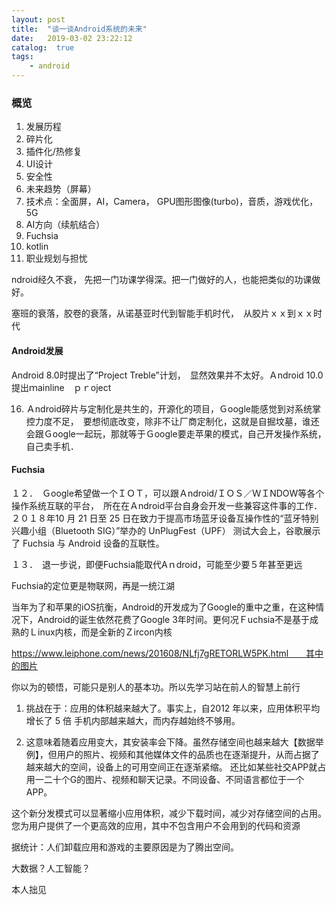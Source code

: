 ```yaml
---
layout: post
title:  "谈一谈Android系统的未来"
date:   2019-03-02 23:22:12
catalog:  true
tags:
    - android
---
```



### 概览

1. 发展历程
2. 碎片化
3. 插件化/热修复
4. UI设计
5. 安全性
6. 未来趋势（屏幕）
8. 技术点：全面屏，AI，Camera， GPU图形图像(turbo)，音质，游戏优化， 5G
9. AI方向（续航结合）
9. Fuchsia
10. kotlin
11. 职业规划与担忧
 
 
 ndroid经久不衰， 先把一门功课学得深。把一门做好的人，也能把类似的功课做好。

塞班的衰落，胶卷的衰落，从诺基亚时代到智能手机时代，　从胶片ｘｘ到ｘｘ时代

#### Android发展

Android 8.0时提出了“Project Treble”计划，　显然效果并不太好。Ａndroid 10.0提出ｍainline　ｐｒoject

16. Ａndroid碎片与定制化是共生的，开源化的项目，Ｇoogle能感觉到对系统掌控力度不足，　要想彻底改变，除非不让厂商定制化，这就是自掘坟墓，谁还会跟Ｇoogle一起玩，那就等于Ｇoogle要走苹果的模式，自己开发操作系统，自己卖手机．

#### Fuchsia
１２．　Ｇoogle希望做一个ＩＯＴ，可以跟Ａndroid/ＩＯＳ／ＷＩNDOW等各个操作系统互联的平台，　所在在Ａndroid平台自身会开发一些兼容这件事的工作．　２０１８年10 月 21 日至 25 日在致力于提高市场蓝牙设备互操作性的“蓝牙特别兴趣小组（Bluetooth SIG）”举办的 UnPlugFest（UPF） 测试大会上，谷歌展示了 Fuchsia 与 Android 设备的互联性。

１３．　退一步说，即便Fuchsia能取代Aｎdroid，可能至少要５年甚至更远

Fuchsia的定位更是物联网，再是一统江湖

当年为了和苹果的iOS抗衡，Android的开发成为了Google的重中之重，在这种情况下，Android的诞生依然花费了Google 3年时间。更何况Ｆuchsia不是基于成熟的Ｌinux内核，而是全新的Ｚircon内核

https://www.leiphone.com/news/201608/NLfj7gRETORLW5PK.html　　其中的图片



你以为的顿悟，可能只是别人的基本功。所以先学习站在前人的智慧上前行


1. 挑战在于：应用的体积越来越大了。事实上，自2012 年以来，应用体积平均增长了 5 倍
  手机内部越来越大，而内存越始终不够用。

2. 这意味着随着应用变大，其安装率会下降。虽然存储空间也越来越大【数据举例】，但用户的照片、视频和其他媒体文件的品质也在逐渐提升，从而占据了越来越大的空间，设备上的可用空间正在逐渐紧缩。 还比如某些社交APP就占用一二十个G的图片、视频和聊天记录。不同设备、不同语言都位于一个APP。

这个新分发模式可以显著缩小应用体积，减少下载时间，减少对存储空间的占用。您为用户提供了一个更高效的应用，其中不包含用户不会用到的代码和资源


据统计：人们卸载应用和游戏的主要原因是为了腾出空间。


大数据？人工智能？

本人拙见
